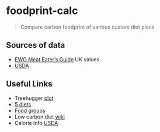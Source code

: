 foodprint-calc
==============

> Compare carbon foodprint of various custom diet plans

## Sources of data
+ [EWG Meat Eater’s Guide](http://static.ewg.org/reports/2011/meateaters/pdf/methodology_ewg_meat_eaters_guide_to_health_and_climate_2011.pdf) UK values.
+ [USDA](http://ndb.nal.usda.gov/ndb/)


## Useful Links
+ Treehugger [plot](http://www.treehugger.com/green-food/meat-eaters-guide-get-to-know-the-carbon-footprint-of-your-diet-lamb-beef-cheese-are-the-worst.html)
+ [5 diets](http://shrinkthatfootprint.com/food-carbon-footprint-diet)
+ [Food groups](http://fivepercent.us/2008/05/29/link-relative-climate-impact-of-red-meat-vs-other-food-types/)
+ Low carbon diet [wiki](http://en.wikipedia.org/wiki/Low_carbon_diet)
+ Calorie info [USDA](http://ndb.nal.usda.gov/ndb/foods/show/7555?qlookup=23568&max=25&man=&lfacet=&new=1)

